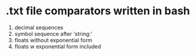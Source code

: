 # .txt file comparators written in bash

1. decimal sequences
2. symbol sequence after 'string:'
3. floats without exponential form
4. floats w exponential form included
